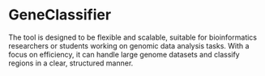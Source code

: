 # GeneClassifier
The tool is designed to be flexible and scalable, suitable for bioinformatics researchers or students working on genomic data analysis tasks. With a focus on efficiency, it can handle large genome datasets and classify regions in a clear, structured manner.

